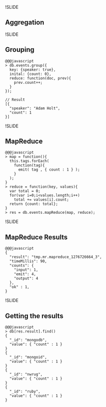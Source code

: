 !SLIDE

## Aggregation

!SLIDE

## Grouping

    @@@javascript
    > db.events.group({
      key: {speaker: true},
      inital: {count: 0},
      reduce: function(doc, prev){
        prev.count++;
      }
    });
    
    // Result
    [{
      "speaker": "Adam Holt",
      "count": 1
    }]

!SLIDE

## MapReduce

    @@@javascript
    > map = function(){
      this.tags.forEach(
        function(tag){
          emit( tag , { count : 1 } );
        }
      );
    }
    > reduce = function(key, values){
      var total = 0;
      for(var i=0;i<values.length;i++)
        total += values[i].count;
      return {count: total};
    }
    > res = db.events.mapReduce(map, reduce);
    
!SLIDE

## MapReduce Results

    @@@javascript
    {
      "result": "tmp.mr.mapreduce_1276726664_3",
      "timeMillis": 90,
      "counts": {
        "input": 1,
        "emit": 4,
        "output": 4
      },
      "ok" : 1,
    }

!SLIDE    

## Getting the results
    
    @@@javascript
    > db[res.result].find()
    { 
      "_id": "mongodb", 
      "value": { "count" : 1 } 
    }
    { 
      "_id": "mongoid", 
      "value": { "count" : 1 } 
    }
    { 
      "_id": "nwrug", 
      "value": { "count" : 1 } 
    }
    { 
      "_id": "ruby", 
      "value": { "count" : 1 } 
    }
    